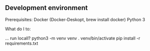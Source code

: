 
Development environment
---

Prerequisites:
Docker (Docker-Deskopt, brew install docker)
Python 3

What do I to:

... run locall?
python3 -m venv venv
. venv/bin/activate
pip install -r requirements.txt
